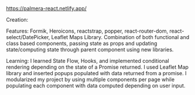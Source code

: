 
https://palmera-react.netlify.app/

Creation: 

Features: Formik, Heroicons, reactstrap, popper, react-router-dom, react-select/DatePicker, Leaflet Maps Library. Combination of both functional and class based components, passing state as props and updating state/computing state through parent component using new libraries. 

Learning: I learned State Flow, Hooks, and implemented conditional rendering depending on the state of a Promise returned. I used Leaflet Map library and inserted popups populated with data returned from a promise. I modularized my project by using multiple components per page while populating each component with data computed depending on user input.
